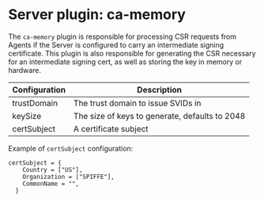 # Server plugin: ca-memory

The `ca-memory` plugin is responsible for processing CSR requests from Agents if the Server is
configured to carry an intermediate signing certificate. This plugin is also responsible for
generating the CSR necessary for an intermediate signing cert, as well as storing the key in memory
or hardware.

| Configuration | Description                                    |
| ------------- | ---------------------------------------------- |
| trustDomain   | The trust domain to issue SVIDs in             |
| keySize       | The size of keys to generate, defaults to 2048 |
| certSubject   | A certificate subject                          |

Example of `certSubject` configuration:
```
certSubject = {
    Country = ["US"],
    Organization = ["SPIFFE"],
    CommonName = "",
  }
```
